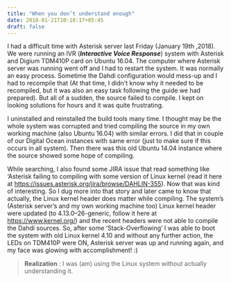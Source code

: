```yaml
---
title: "When you don’t understand enough"
date: 2018-01-21T10:18:17+05:45
draft: false
---
```


I had a difficult time with Asterisk server last Friday (January 19th ,2018). We were running an IVR (**_Interactive Voice Response_**) system with Asterisk and Digium TDM410P card on Ubuntu 16.04. The computer where Asterisk server was running went off and I had to restart the system. It was normally an easy process. Sometime the Dahdi configuration would mess-up and I had to recompile that (At that time, I didn't know why it needed to be recompiled, but it was also an easy task following the guide we had prepared). But all of a sudden, the source failed to compile. I kept on looking solutions for hours and it was quite frustrating.

I uninstalled and reinstalled the build tools many time. I thought may be the whole system was corrupted and tried compiling the source in my own working machine (also Ubuntu 16.04) with similar errors. I did that in couple of our Digital Ocean instances with same error (just to make sure if this occurs in all system). Then there was this old Ubuntu 14.04 instance where the source showed some hope of compiling.

While searching, I also found some JIRA issue that read something like ‘Asterisk failing to compiling with some version of Linux kernel (read it here at https://issues.asterisk.org/jira/browse/DAHLIN-355). Now that was kind of interesting. So I dug more into that story and later came to know that actually, the Linux kernel header does matter while compiling. The system’s (Asterisk server’s and my own working machine too) Linux kernel header were updated (to 4.13.0–26-generic, follow it here at https://www.kernel.org/) and the recent headers were not able to compile the Dahdi sources. So, after some ‘Stack-Overflowing’ I was able to boot the system with old Linux kernel 4.10 and without any further action, the LEDs on TDM410P were ON, Asterisk server was up and running again, and my face was glowing with accomplishment! :)

> **Realization** : I was (am) using the Linux system without actually understanding it.
